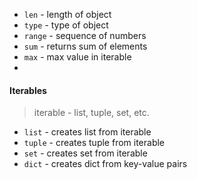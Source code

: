 - `len` - length of object
- `type` - type of object
- `range` - sequence of numbers
- `sum` - returns sum of elements
- `max` - max value in iterable
- 
#### Iterables
>iterable - list, tuple, set, etc.
- `list` - creates list from iterable
- `tuple` - creates tuple from iterable
- `set` - creates set from iterable
- `dict` - creates dict from key-value pairs


 